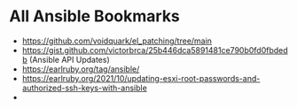 # All Ansible Bookmarks

- <https://github.com/voidquark/el_patching/tree/main>
- <https://gist.github.com/victorbrca/25b446dca5891481ce790b0fd0fbdedb> (Ansible API Updates)
- <https://earlruby.org/tag/ansible/>
- <https://earlruby.org/2021/10/updating-esxi-root-passwords-and-authorized-ssh-keys-with-ansible>
- 
